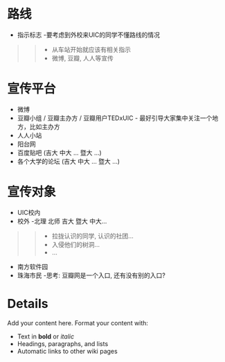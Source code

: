 # 路线 #

  * 指示标志 -要考虑到外校来UIC的同学不懂路线的情况
> > - 从车站开始就应该有相关指示
> > - 微博, 豆瓣, 人人等宣传

# 宣传平台 #
  * 微博
  * 豆瓣小组 / 豆瓣主办方 / 豆瓣用户TEDxUIC  - 最好引导大家集中关注一个地方，比如主办方
  * 人人小站
  * 阳台网
  * 百度贴吧 (吉大 中大 ... 暨大 ...)
  * 各个大学的论坛 (吉大 中大 ... 暨大 ...)

# 宣传对象 #
  * UIC校内
  * 校外 -北理 北师 吉大 暨大 中大...
> > - 拉拢认识的同学, 认识的社团...
> > - 入侵他们的树洞...
> > - ...
  * 南方软件园
  * 珠海市民 -思考: 豆瓣网是一个入口, 还有没有别的入口?

# Details #

Add your content here.  Format your content with:
  * Text in **bold** or _italic_
  * Headings, paragraphs, and lists
  * Automatic links to other wiki pages